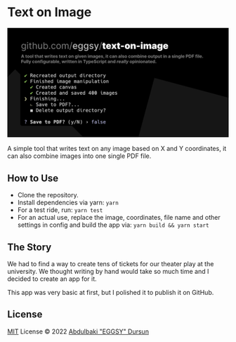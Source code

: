 # Text on Image

<p align="center">
  <img src="./banner.png" alt="banner" />
</p>

A simple tool that writes text on any image based on X and Y coordinates, it can also combine images into one single PDF file.

## How to Use

- Clone the repository.
- Install dependencies via yarn: `yarn`
- For a test ride, run: `yarn test`
- For an actual use, replace the image, coordinates, file name and other settings in config and build the app via: `yarn build && yarn start`

## The Story

We had to find a way to create tens of tickets for our theater play at the university. We thought writing by hand would take so much time and I decided to create an app for it.

This app was very basic at first, but I polished it to publish it on GitHub.

## License

[MIT](https://github.com/eggsy/text-on-image/blob/main/LICENSE) License © 2022 [Abdulbaki "EGGSY" Dursun](https://github.com/eggsy)
